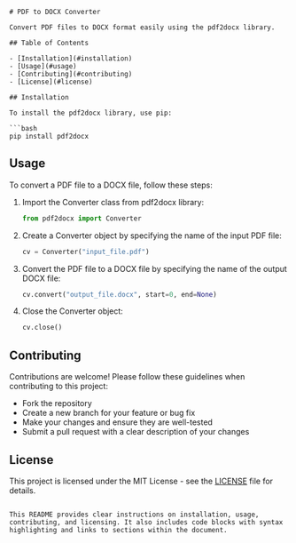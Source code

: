 ```
# PDF to DOCX Converter

Convert PDF files to DOCX format easily using the pdf2docx library.

## Table of Contents

- [Installation](#installation)
- [Usage](#usage)
- [Contributing](#contributing)
- [License](#license)

## Installation

To install the pdf2docx library, use pip:

```bash
pip install pdf2docx
```

## Usage

To convert a PDF file to a DOCX file, follow these steps:

1. Import the Converter class from pdf2docx library:

    ```python
    from pdf2docx import Converter
    ```

2. Create a Converter object by specifying the name of the input PDF file:

    ```python
    cv = Converter("input_file.pdf")
    ```

3. Convert the PDF file to a DOCX file by specifying the name of the output DOCX file:

    ```python
    cv.convert("output_file.docx", start=0, end=None)
    ```

4. Close the Converter object:

    ```python
    cv.close()
    ```

## Contributing

Contributions are welcome! Please follow these guidelines when contributing to this project:

- Fork the repository
- Create a new branch for your feature or bug fix
- Make your changes and ensure they are well-tested
- Submit a pull request with a clear description of your changes

## License

This project is licensed under the MIT License - see the [LICENSE](LICENSE) file for details.
```

This README provides clear instructions on installation, usage, contributing, and licensing. It also includes code blocks with syntax highlighting and links to sections within the document.
